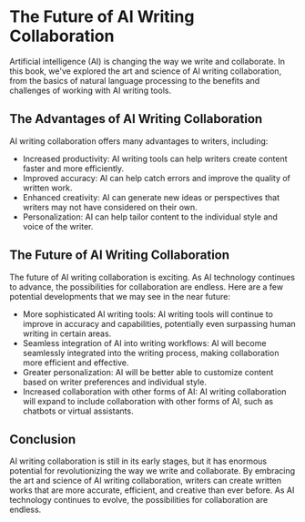 The Future of AI Writing Collaboration
=============================================================

Artificial intelligence (AI) is changing the way we write and collaborate. In this book, we've explored the art and science of AI writing collaboration, from the basics of natural language processing to the benefits and challenges of working with AI writing tools.

The Advantages of AI Writing Collaboration
------------------------------------------

AI writing collaboration offers many advantages to writers, including:

* Increased productivity: AI writing tools can help writers create content faster and more efficiently.
* Improved accuracy: AI can help catch errors and improve the quality of written work.
* Enhanced creativity: AI can generate new ideas or perspectives that writers may not have considered on their own.
* Personalization: AI can help tailor content to the individual style and voice of the writer.

The Future of AI Writing Collaboration
--------------------------------------

The future of AI writing collaboration is exciting. As AI technology continues to advance, the possibilities for collaboration are endless. Here are a few potential developments that we may see in the near future:

* More sophisticated AI writing tools: AI writing tools will continue to improve in accuracy and capabilities, potentially even surpassing human writing in certain areas.
* Seamless integration of AI into writing workflows: AI will become seamlessly integrated into the writing process, making collaboration more efficient and effective.
* Greater personalization: AI will be better able to customize content based on writer preferences and individual style.
* Increased collaboration with other forms of AI: AI writing collaboration will expand to include collaboration with other forms of AI, such as chatbots or virtual assistants.

Conclusion
----------

AI writing collaboration is still in its early stages, but it has enormous potential for revolutionizing the way we write and collaborate. By embracing the art and science of AI writing collaboration, writers can create written works that are more accurate, efficient, and creative than ever before. As AI technology continues to evolve, the possibilities for collaboration are endless.
